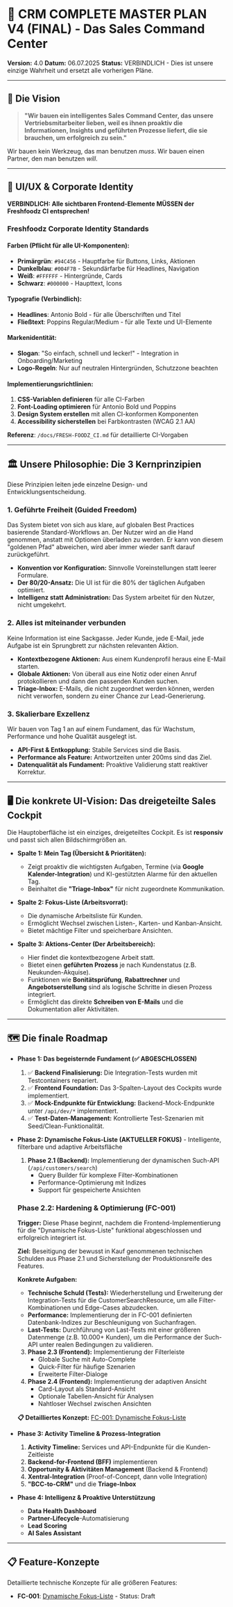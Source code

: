 # 🚀 CRM COMPLETE MASTER PLAN V4 (FINAL) - Das Sales Command Center

**Version:** 4.0
**Datum:** 06.07.2025
**Status:** VERBINDLICH - Dies ist unsere einzige Wahrheit und ersetzt alle vorherigen Pläne.

---

## 🎯 Die Vision

> **"Wir bauen ein intelligentes Sales Command Center, das unsere Vertriebsmitarbeiter lieben, weil es ihnen proaktiv die Informationen, Insights und geführten Prozesse liefert, die sie brauchen, um erfolgreich zu sein."**

Wir bauen kein Werkzeug, das man benutzen *muss*. Wir bauen einen Partner, den man benutzen *will*.

---

## 🎨 UI/UX & Corporate Identity

**VERBINDLICH: Alle sichtbaren Frontend-Elemente MÜSSEN der Freshfoodz CI entsprechen!**

### Freshfoodz Corporate Identity Standards

#### Farben (Pflicht für alle UI-Komponenten):
- **Primärgrün**: `#94C456` - Hauptfarbe für Buttons, Links, Aktionen
- **Dunkelblau**: `#004F7B` - Sekundärfarbe für Headlines, Navigation
- **Weiß**: `#FFFFFF` - Hintergründe, Cards
- **Schwarz**: `#000000` - Haupttext, Icons

#### Typografie (Verbindlich):
- **Headlines**: Antonio Bold - für alle Überschriften und Titel
- **Fließtext**: Poppins Regular/Medium - für alle Texte und UI-Elemente

#### Markenidentität:
- **Slogan**: "So einfach, schnell und lecker!" - Integration in Onboarding/Marketing
- **Logo-Regeln**: Nur auf neutralen Hintergründen, Schutzzone beachten

#### Implementierungsrichtlinien:
1. **CSS-Variablen definieren** für alle CI-Farben
2. **Font-Loading optimieren** für Antonio Bold und Poppins
3. **Design System erstellen** mit allen CI-konformen Komponenten
4. **Accessibility sicherstellen** bei Farbkontrasten (WCAG 2.1 AA)

**Referenz**: `/docs/FRESH-FOODZ_CI.md` für detaillierte CI-Vorgaben

---

## 🏛️ Unsere Philosophie: Die 3 Kernprinzipien

Diese Prinzipien leiten jede einzelne Design- und Entwicklungsentscheidung.

### 1. Geführte Freiheit (Guided Freedom)
Das System bietet von sich aus klare, auf globalen Best Practices basierende Standard-Workflows an. Der Nutzer wird an die Hand genommen, anstatt mit Optionen überladen zu werden. Er kann von diesem "goldenen Pfad" abweichen, wird aber immer wieder sanft darauf zurückgeführt.
* **Konvention vor Konfiguration:** Sinnvolle Voreinstellungen statt leerer Formulare.
* **Der 80/20-Ansatz:** Die UI ist für die 80% der täglichen Aufgaben optimiert.
* **Intelligenz statt Administration:** Das System arbeitet für den Nutzer, nicht umgekehrt.

### 2. Alles ist miteinander verbunden
Keine Information ist eine Sackgasse. Jeder Kunde, jede E-Mail, jede Aufgabe ist ein Sprungbrett zur nächsten relevanten Aktion.
* **Kontextbezogene Aktionen:** Aus einem Kundenprofil heraus eine E-Mail starten.
* **Globale Aktionen:** Von überall aus eine Notiz oder einen Anruf protokollieren und dann den passenden Kunden suchen.
* **Triage-Inbox:** E-Mails, die nicht zugeordnet werden können, werden nicht verworfen, sondern zu einer Chance zur Lead-Generierung.

### 3. Skalierbare Exzellenz
Wir bauen von Tag 1 an auf einem Fundament, das für Wachstum, Performance und hohe Qualität ausgelegt ist.
* **API-First & Entkopplung:** Stabile Services sind die Basis.
* **Performance als Feature:** Antwortzeiten unter 200ms sind das Ziel.
* **Datenqualität als Fundament:** Proaktive Validierung statt reaktiver Korrektur.

---

## 🖥️ Die konkrete UI-Vision: Das dreigeteilte Sales Cockpit

Die Hauptoberfläche ist ein einziges, dreigeteiltes Cockpit. Es ist **responsiv** und passt sich allen Bildschirmgrößen an.

* **Spalte 1: Mein Tag (Übersicht & Prioritäten):**
    * Zeigt proaktiv die wichtigsten Aufgaben, Termine (via **Google Kalender-Integration**) und KI-gestützten Alarme für den aktuellen Tag.
    * Beinhaltet die **"Triage-Inbox"** für nicht zugeordnete Kommunikation.

* **Spalte 2: Fokus-Liste (Arbeitsvorrat):**
    * Die dynamische Arbeitsliste für Kunden.
    * Ermöglicht Wechsel zwischen Listen-, Karten- und Kanban-Ansicht.
    * Bietet mächtige Filter und speicherbare Ansichten.

* **Spalte 3: Aktions-Center (Der Arbeitsbereich):**
    * Hier findet die kontextbezogene Arbeit statt.
    * Bietet einen **geführten Prozess** je nach Kundenstatus (z.B. Neukunden-Akquise).
    * Funktionen wie **Bonitätsprüfung**, **Rabattrechner** und **Angebotserstellung** sind als logische Schritte in diesen Prozess integriert.
    * Ermöglicht das direkte **Schreiben von E-Mails** und die Dokumentation aller Aktivitäten.

---

## 🗺️ Die finale Roadmap

* **Phase 1: Das begeisternde Fundament (✅ ABGESCHLOSSEN)**
    1.  ✅ **Backend Finalisierung:** Die Integration-Tests wurden mit Testcontainers repariert.
    2.  ✅ **Frontend Foundation:** Das 3-Spalten-Layout des Cockpits wurde implementiert.
    3.  ✅ **Mock-Endpunkte für Entwicklung:** Backend-Mock-Endpunkte unter `/api/dev/*` implementiert.
    4.  ✅ **Test-Daten-Management:** Kontrollierte Test-Szenarien mit Seed/Clean-Funktionalität.
    
* **Phase 2: Dynamische Fokus-Liste (AKTUELLER FOKUS)** - Intelligente, filterbare und adaptive Arbeitsfläche
    1.  **Phase 2.1 (Backend):** Implementierung der dynamischen Such-API (`/api/customers/search`)
        - Query Builder für komplexe Filter-Kombinationen
        - Performance-Optimierung mit Indizes
        - Support für gespeicherte Ansichten
    
    ### Phase 2.2: Hardening & Optimierung (FC-001)
    **Trigger:** Diese Phase beginnt, nachdem die Frontend-Implementierung für die "Dynamische Fokus-Liste" funktional abgeschlossen und erfolgreich integriert ist.
    
    **Ziel:** Beseitigung der bewusst in Kauf genommenen technischen Schulden aus Phase 2.1 und Sicherstellung der Produktionsreife des Features.
    
    **Konkrete Aufgaben:**
    - **Technische Schuld (Tests):** Wiederherstellung und Erweiterung der Integration-Tests für die CustomerSearchResource, um alle Filter-Kombinationen und Edge-Cases abzudecken.
    - **Performance:** Implementierung der in FC-001 definierten Datenbank-Indizes zur Beschleunigung von Suchanfragen.
    - **Last-Tests:** Durchführung von Last-Tests mit einer größeren Datenmenge (z.B. 10.000+ Kunden), um die Performance der Such-API unter realen Bedingungen zu validieren.
    
    3.  **Phase 2.3 (Frontend):** Implementierung der Filterleiste
        - Globale Suche mit Auto-Complete
        - Quick-Filter für häufige Szenarien
        - Erweiterte Filter-Dialoge
    4.  **Phase 2.4 (Frontend):** Implementierung der adaptiven Ansicht
        - Card-Layout als Standard-Ansicht
        - Optionale Tabellen-Ansicht für Analysen
        - Nahtloser Wechsel zwischen Ansichten
    
    **📋 Detailliertes Konzept:** [FC-001: Dynamische Fokus-Liste](./features/2025-07-07_TECH_CONCEPT_dynamic-focus-list.md)

* **Phase 3: Activity Timeline & Prozess-Integration**
    1.  **Activity Timeline:** Services und API-Endpunkte für die Kunden-Zeitleiste
    2.  **Backend-for-Frontend (BFF)** implementieren
    3.  **Opportunity & Aktivitäten Management** (Backend & Frontend)
    4.  **Xentral-Integration** (Proof-of-Concept, dann volle Integration)
    5.  **"BCC-to-CRM"** und die **Triage-Inbox**

* **Phase 4: Intelligenz & Proaktive Unterstützung**
    * **Data Health Dashboard**
    * **Partner-Lifecycle**-Automatisierung
    * **Lead Scoring** 
    * **AI Sales Assistant**

---

## 📋 Feature-Konzepte

Detaillierte technische Konzepte für alle größeren Features:

- **FC-001**: [Dynamische Fokus-Liste](./features/2025-07-07_TECH_CONCEPT_dynamic-focus-list.md) - Status: Draft